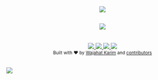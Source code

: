 <div align="center"><img src="https://raw.githubusercontent.com/wajahatkarim3/SideMirror/master/sidemirror_cover.png"/></div>
<h2 align="center"><a href="https://twitter.com/intent/tweet?url=https%3A%2F%2Fgithub.com%2Fwajahatkarim3%2FEasyFlipViewPager&text=Create%20amazing%20book%20or%20card%20flipping%20animations%20for%20your%20ViewPager%20in%20Android%20with%20these%202-lines%20of%20code%20through%20EasyFlipViewPager&hashtags=android%2C%20kotlin%2C%20java%2C%20opensource%2C%20programming">
        <img src="https://img.shields.io/twitter/url/http/shields.io.svg?style=social"/>
    </a></h2>

<br/>
<div align="center">
    <!-- PRs Welcome -->
    <a href="">
        <img src="https://img.shields.io/badge/PRs-welcome-brightgreen.svg"/>
    </a>
    <!-- Say Thanks! -->
    <a href="https://saythanks.io/to/wajahatkarim3">
        <img src="https://img.shields.io/badge/Say%20Thanks-!-1EAEDB.svg"/>
    </a>
  <!-- Paypal -->
    <a href="https://www.paypal.me/WajahatKarim/5">
        <img src="https://img.shields.io/badge/$-donate-ff69b4.svg?maxAge=2592000&amp;style=flat">
    </a>
    <!-- Twitter Follow --> 
    <a href="https://twitter.com/WajahatKarim">
        <img src="https://img.shields.io/twitter/follow/WajahatKarim?style=social"/>
    </a> 
</div>

<div align="center">
  <sub>Built with ❤︎ by
  <a href="https://twitter.com/WajahatKarim">Wajahat Karim</a> and
  <a href="https://github.com/wajahatkarim3/SideMirror/graphs/contributors">
    contributors
  </a>
</div>
<br/>

![](https://raw.githubusercontent.com/wajahatkarim3/SideMirror/master/SideMirror_demo.gif)
